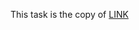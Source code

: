 This task is the copy of [LINK](https://github.com/ara2am/Competitive-programming/blob/master/informatics.mccme.ru/Изучение%20языка%20программирования/Операторы%20цикла/Оператор%20while/Задачи%20на%20цикл%20while/B.%20Минимальный%20делитель/3058.cpp)